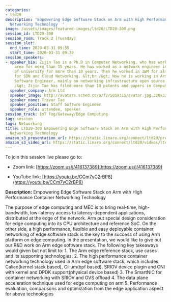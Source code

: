 ```yaml
---
categories:
- ltd20
description: 'Empowering Edge Software Stack on Arm with High Performance Container
  Networking Technology  '
image: /assets/images/featured-images/ltd20/LTD20-300.png
session_id: LTD20-300
session_room: Track 2 [Tuesday]
session_slot:
  end_time: 2020-03-31 09:55
  start_time: 2020-03-31 09:30
session_speakers:
- speaker_bio: Zijin Tao is a Ph.D in Computer Networking, who has worked in this
    area for more than 15 years. He has worked as a network engineer in research institute
    of university for more than 10 years. Then he worked in IBM for almost 5 years
    for SDN and Cloud Networking. &lt;br /&gt; Now he is working in Arm as an Staff
    Software Engineer, mainly on networking infrastructure open source projects.&lt;br
    /&gt; Zijin Tao has filed more than 10 patents and papers in Computer Networking.
  speaker_company: Arm Ltd
  speaker_image: http://avatars.sched.co/a/f2/5059315/avatar.jpg.320x320px.jpg?324
  speaker_name: Trevor Tao
  speaker_position: Staff Softwre Engineer
  speaker_role: attendee, speaker
session_track: IoT Fog/Gateway/Edge Computing
tag: session
tags: Networking
title: LTD20-300 Empowering Edge Software Stack on Arm with High Performance Container
  Networking Technology
amazon_s3_presentation_url: https://static.linaro.org/connect/ltd20/presentations/LTD20-300-0.pdf
amazon_s3_video_url: https://static.linaro.org/connect/ltd20/videos/ltd20-300.mp4
---
```


To join this session live please go to:

*   Zoom link: [https://zoom.us/j/416137389](https://zoom.us/j/416137389)

*   YouTube link: [https://youtu.be/CCm7yC2rBP8](https://youtu.be/CCm7yC2rBP8)

**Description:**
Empowering Edge Software Stack on Arm with High Performance Container Networking Technology

The purpose of edge computing and MEC is to bring real-time, high-bandwidth, low-latency access to latency-dependent applications, distributed at the edge of the network. Arm put special design consideration for edge computing into its CPU architecture and reference SoC.
On the other side, a high performance, flexible and easy deployable container networking of edge software stack is the key to the success of using Arm platform on edge computing.
In the presentation, we would like to give out our R&D work on Arm edge software stack. The following key takeaways would given but not limit to:
1\. The Arm edge reference stack, use cases and its supporting technologies;
2\. The high performance container networking technology used in Arm edge software stack, which includes Calico(kernel stack based), Cilium(bpf based), SRIOV device plugin and CNI with kernel and DPDK support(physical device based)
3\. The SmartNIC for container networking with SRIOV and OVS offload
4\. The data plane acceleration technique used for edge computing on arm
5\. Performance evaluation, comparisons and optimization from the edge application aspect for above technologies